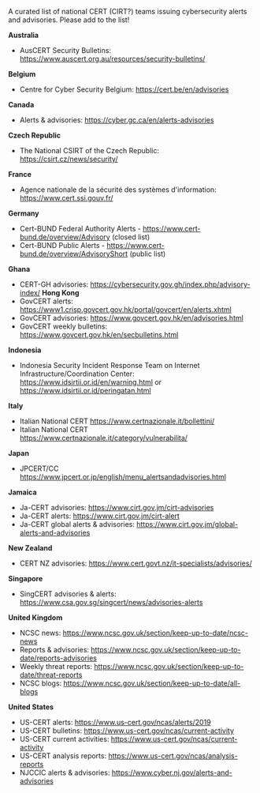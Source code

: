A curated list of national CERT (CIRT?) teams issuing cybersecurity alerts and advisories. Please add to the list!

**Australia**
- AusCERT Security Bulletins: https://www.auscert.org.au/resources/security-bulletins/

**Belgium**
- Centre for Cyber Security Belgium: https://cert.be/en/advisories

**Canada**
- Alerts & advisories: https://cyber.gc.ca/en/alerts-advisories

**Czech Republic** 

- The National CSIRT of the Czech Republic: https://csirt.cz/news/security/

**France**
- Agence nationale de la sécurité des systèmes d'information: https://www.cert.ssi.gouv.fr/

**Germany**
- Cert-BUND Federal Authority Alerts - https://www.cert-bund.de/overview/Advisory (closed list)
- Cert-BUND Public Alerts - https://www.cert-bund.de/overview/AdvisoryShort (public list)

**Ghana**

- CERT-GH advisories: https://cybersecurity.gov.gh/index.php/advisory-index/
**Hong Kong**
- GovCERT alerts: https://www1.crisp.govcert.gov.hk/portal/govcert/en/alerts.xhtml
- GovCERT advisories: https://www.govcert.gov.hk/en/advisories.html
- GovCERT weekly bulletins: https://www.govcert.gov.hk/en/secbulletins.html

**Indonesia**
- Indonesia Security Incident Response Team on Internet Infrastructure/Coordination Center: https://www.idsirtii.or.id/en/warning.html or https://www.idsirtii.or.id/peringatan.html

**Italy**

- Italian National CERT https://www.certnazionale.it/bollettini/
- Italian National CERT https://www.certnazionale.it/category/vulnerabilita/

**Japan**

- JPCERT/CC https://www.jpcert.or.jp/english/menu_alertsandadvisories.html

**Jamaica**
- Ja-CERT advisories: https://www.cirt.gov.jm/cirt-advisories
- Ja-CERT alerts: https://www.cirt.gov.jm/cirt-alert
- Ja-CERT global alerts & advisories: https://www.cirt.gov.jm/global-alerts-and-advisories

**New Zealand**
- CERT NZ advisories: https://www.cert.govt.nz/it-specialists/advisories/

**Singapore**
- SingCERT advisories & alerts: https://www.csa.gov.sg/singcert/news/advisories-alerts

**United Kingdom**
- NCSC news: https://www.ncsc.gov.uk/section/keep-up-to-date/ncsc-news
- Reports & advisories: https://www.ncsc.gov.uk/section/keep-up-to-date/reports-advisories
- Weekly threat reports: https://www.ncsc.gov.uk/section/keep-up-to-date/threat-reports
- NCSC blogs: https://www.ncsc.gov.uk/section/keep-up-to-date/all-blogs

**United States**
- US-CERT alerts: https://www.us-cert.gov/ncas/alerts/2019
- US-CERT bulletins: https://www.us-cert.gov/ncas/current-activity
- US-CERT current activities: https://www.us-cert.gov/ncas/current-activity
- US-CERT analysis reports: https://www.us-cert.gov/ncas/analysis-reports
- NJCCIC alerts & advisories: https://www.cyber.nj.gov/alerts-and-advisories
